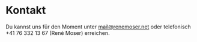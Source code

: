 # Kontakt

Du kannst uns für den Moment unter mail@renemoser.net oder telefonisch +41 76 332 13 67 (René Moser) erreichen.
